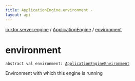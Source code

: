 ```yaml
---
title: ApplicationEngine.environment - 
layout: api
---
```


<div class='api-docs-breadcrumbs'><a href="../index.html">io.ktor.server.engine</a> / <a href="index.html">ApplicationEngine</a> / <a href="./environment.html">environment</a></div>

# environment

<div class="signature"><code><span class="keyword">abstract</span> <span class="keyword">val </span><span class="identifier">environment</span><span class="symbol">: </span><a href="../-application-engine-environment/index.html"><span class="identifier">ApplicationEngineEnvironment</span></a></code></div>

Environment with which this engine is running

